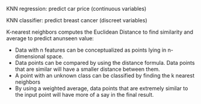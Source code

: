 KNN regression: predict car price (continuous variables)

KNN classifier: predict breast cancer (discreet variables)


K-nearest neighbors computes the Euclidean Distance to find similarity and average to predict anunseen value:
- Data with n features can be conceptualized as points lying in n-dimensional space.
- Data points can be compared by using the distance formula. Data points that are similar will have a smaller distance between them.
- A point with an unknown class can be classified by finding the k nearest neighbors
- By using a weighted average, data points that are extremely similar to the input point will have more of a say in the final result.
